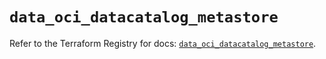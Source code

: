 # `data_oci_datacatalog_metastore`

Refer to the Terraform Registry for docs: [`data_oci_datacatalog_metastore`](https://registry.terraform.io/providers/hashicorp/oci/7.19.0/docs/data-sources/datacatalog_metastore).
